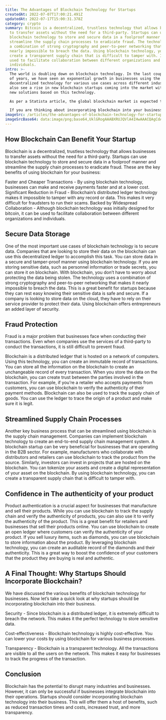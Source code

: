 ```yaml
---
title: The Advantages of Blockchain Technology for Startups
createdAt: 2022-07-07T17:00:21.491Z
updatedAt: 2022-07-17T15:00:31.378Z
category: crypto
summary: Bitcoin is a decentralized, trustless technology that allows businesses
  to transfer assets without the need for a third-party. Startups can use
  blockchain technology to store and secure data in a foolproof manner and
  streamline the supply chain processes to eradicate fraud. The technology uses
  a combination of strong cryptography and peer-to-peer networking that makes it
  nearly impossible to breach the data. Using blockchain technology, you can
  create a transparent supply chain that is difficult to tamper with. It can be
  used to facilitate collaboration between different organizations and
  individuals.
intro: >-
  The world is doubling down on blockchain technology. In the last couple
  of years, we have seen an exponential growth in businesses using the
  decentralized technology for various use cases across different industries. We
  also see a rise in new blockchain startups coming into the market with their
  new solutions based on this technology. 

  As per a Statista article, the global blockchain market is expected to grow from $210 million in 2021 to $66 billion by 2026. This means there are ample opportunities for startups and businesses to leverage this technology and create innovative solutions for problems that can be solved using decentralized ledgers and smart contracts.

  If you are thinking about incorporating blockchain into your business model, you’ve come to the right place! In this blog post, we will discuss why you should use blockchain technology for your startup, what are the advantages of Blockchain Technology for Startups and how exactly can you implement it.
imageSrc: /articles/the-advantages-of-blockchain-technology-for-startups.png
imageSrcBase64: data:image/png;base64,UklGRogAAABXRUJQVlA4IHwAAACQAgCdASoKAAoAAUAmJbACdLoAEI8TfOI6XBWJDAD8+p43LTAkElZvODbkfc8Dcb6L4uK8iQVy4YnZYBDz3uYmW8K69dhy8N7DjztUpPeNja+6b0qV3AtbkNC8+rUzZebBX5NCsH/rQDK9Ur//2N9iy/8pQH/n/tfzjAAA
---
```


## How Blockchain Can Benefit Your Startup

Blockchain is a decentralized, trustless technology that allows businesses to transfer assets without the need for a third-party. Startups can use blockchain technology to store and secure data in a foolproof manner and streamline the supply chain processes to eradicate fraud.
These are the key benefits of using blockchain for your business:

Faster and Cheaper Transactions - By using blockchain technology, businesses can make and receive payments faster and at a lower cost.
Significant Reduction in Fraud - Blockchain’s distributed ledger technology makes it impossible to tamper with any record or data. This makes it very difficult for fraudsters to run their scams.
Backed by Widespread Collaboration - Although blockchain technology was initially designed for bitcoin, it can be used to facilitate collaboration between different organizations and individuals.

## Secure Data Storage

One of the most important use cases of blockchain technology is to secure data. Companies that are looking to store their data on the blockchain can use this decentralized ledger to accomplish this task. You can store data in a secure and tamper-proof manner using blockchain technology. If you are storing sensitive data, such as personnel information or trade secrets, you can store it on blockchain.
With blockchain, you don’t have to worry about protecting the data being stolen. The technology uses a combination of strong cryptography and peer-to-peer networking that makes it nearly impossible to breach the data.
This is a great benefit for startups because they can rest easy knowing their sensitive data is safe and secure. If a company is looking to store data on the cloud, they have to rely on their service provider to protect their data. Using blockchain offers entrepreneurs an added layer of security.

## Fraud Protection

Fraud is a major problem that businesses face when conducting their transactions. Even when companies use the services of a third-party to conduct the transactions, it is still difficult to prevent fraud.

Blockchain is a distributed ledger that is hosted on a network of computers. Using this technology, you can create an immutable record of transactions. You can store all the information on the blockchain to create an unchangeable record of every transaction.
When you store the data on the blockchain, you can create trust between the parties involved in the transaction. For example, if you’re a retailer who accepts payments from customers, you can use blockchain to verify the authenticity of their payment methods.
Blockchain can also be used to track the supply chain of goods. You can use the ledger to trace the origin of a product and make sure it is legit.

## Streamlined Supply Chain Processes

Another key business process that can be streamlined using blockchain is the supply chain management. Companies can implement blockchain technology to create an end-to-end supply chain management system.
A blockchain startup can be very beneficial for businesses that are operating in the B2B sector. For example, manufacturers who collaborate with distributors and retailers can use blockchain to track the product from the source.
Similarly, investors can invest in projects that are hosted on the blockchain. You can tokenize your assets and create a digital representation of your asset on the blockchain.
By using blockchain technology, you can create a transparent supply chain that is difficult to tamper with.

## Confidence in The authenticity of your product

Product authentication is a crucial aspect for businesses that manufacture and sell their products. While you can use blockchain to track the supply chain and verify the authenticity of products, you can also use it to verify the authenticity of the product.
This is a great benefit for retailers and businesses that sell their products online. You can use blockchain to create an open ledger where customers can verify the authenticity of your product.
If you sell luxury items, such as diamonds, you can use blockchain to store information about the product. By leveraging blockchain technology, you can create an auditable record of the diamonds and their authenticity. This is a great way to boost the confidence of your customers that the product they are buying is real and authentic.

## A Final Thought: Why Startups Should Incorporate Blockchain?

We have discussed the various benefits of blockchain technology for businesses. Now let’s take a quick look at why startups should be incorporating blockchain into their business.

Security - Since blockchain is a distributed ledger, it is extremely difficult to breach the network. This makes it the perfect technology to store sensitive data.

Cost-effectiveness - Blockchain technology is highly cost-effective. You can lower your costs by using blockchain for various business processes.

Transparency - Blockchain is a transparent technology. All the transactions are visible to all the users on the network. This makes it easy for businesses to track the progress of the transaction.

## Conclusion

Blockchain has the potential to disrupt many industries and businesses. However, it can only be successful if businesses integrate blockchain into their operations. Startups should consider incorporating blockchain technology into their business. This will offer them a host of benefits, such as reduced transaction times and costs, increased trust, and more transparency.
